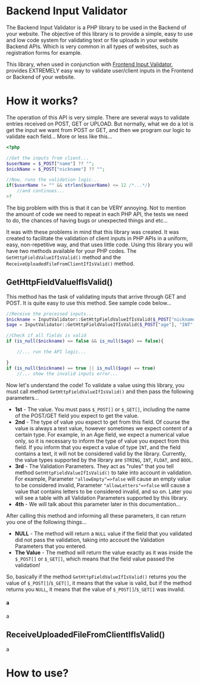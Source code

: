 # Backend Input Validator

The Backend Input Validator is a PHP library to be used in the Backend of your website. The objective of this library is to provide a simple, easy to use and low code system for validating text or file uploads in your website Backend APIs. Which is very common in all types of websites, such as registration forms for example.

This library, when used in conjunction with <a href="https://github.com/marcos4503/frontend-input-validator">Frontend Input Validator</a>, provides EXTREMELY easy way to validate user/client inputs in the Frontend or Backend of your website.

# How it works?

The operation of this API is very simple. There are several ways to validate entries received on POST, GET or UPLOAD. But normally, what we do a lot is get the input we want from POST or GET, and then we program our logic to validate each field... More or less like this...

```php
<?php

//Get the inputs from client...
$userName = $_POST["name"] ?? "";
$nickName = $_POST["nickname"] ?? "";

//Now, runs the validation logic...
if($userName != "" && strlen($userName) <= 12 /*...*/)
    //and continues...
>?
```

The big problem with this is that it can be VERY annoying. Not to mention the amount of code we need to repeat in each PHP API, the tests we need to do, the chances of having bugs or unexpected things and etc...

It was with these problems in mind that this library was created. It was created to facilitate the validation of client inputs in PHP APIs in a uniform, easy, non-repetitive way, and that uses little code. Using this library you will have two methods available for your PHP codes. The `GetHttpFieldValueIfIsValid()` method and the `ReceiveUploadedFileFromClientIfIsValid()` method.

<h2>GetHttpFieldValueIfIsValid()</h2>

This method has the task of validating inputs that arrive through GET and POST. It is quite easy to use this method. See sample code below...

```php
//Receive the processed inputs...
$nickname = InputValidator::GetHttpFieldValueIfIsValid($_POST["nickname"], "STRING", array("allowEmpty"=>false, "allowNumbers"=>false), null);
$age = InputValidator::GetHttpFieldValueIfIsValid($_POST["age"], "INT", array("allowEmpty"=>false, "minNumberValue"=>13), null);

//Check if all fields is valid
if (is_null($nickname) == false && is_null($age) == false){

    //... run the API logic...

}
if (is_null($nickname) == true || is_null($age) == true)
    //... show the invalid inputs error...
```

Now let's understand the code! To validate a value using this library, you must call method `GetHttpFieldValueIfIsValid()` and then pass the following parameters...

- <b>1st</b> - The value. You must pass `$_POST[]` or `$_GET[]`, including the name of the POST/GET field you expect to get the value.
- <b>2nd</b> - The type of value you expect to get from this field. Of course the value is always a text value, however sometimes we expect content of a certain type. For example, in an Age field, we expect a numerical value only, so it is necessary to inform the type of value you expect from this field. If you inform that you expect a value of type `INT`, and the field contains a text, it will not be considered valid by the library. Currently, the value types supported by the library are `STRING`, `INT`, `FLOAT`, and `BOOL`.
- <b>3rd</b> - The Validation Parameters. They act as "rules" that you tell method `GetHttpFieldValueIfIsValid()` to take into account in validation. For example, Parameter `"allowEmpty"=>false` will cause an empty value to be considered invalid, Parameter `"allowLetters"=>false` will cause a value that contains letters to be considered invalid, and so on. Later you will see a table with all Validation Parameters supported by this library.
- <b>4th</b> - We will talk about this parameter later in this documentation...

After calling this method and informing all these parameters, it can return you one of the following things...

- <b>NULL</b> - The method will return a `NULL` value if the field that you validated did not pass the validation, taking into account the Validation Parameters that you entered.
- <b>The Value</b> - The method will return the value exactly as it was inside the `$_POST[]` or `$_GET[]`, which means that the field value passed the validation!

So, basically if the method `GetHttpFieldValueIfIsValid()` returns you the value of `$_POST[]`/`$_GET[]`, it means that the value is valid, but if the method returns you `NULL`, it means that the value of `$_POST[]`/`$_GET[]` was invalid.

<h4>a</h4>

a

<h2>ReceiveUploadedFileFromClientIfIsValid()</h2>

a

# How to use?
